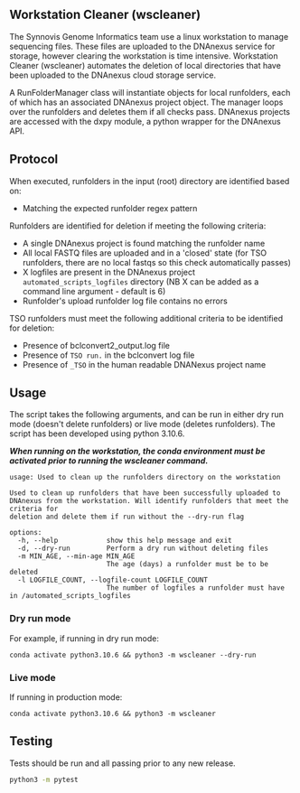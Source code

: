 ## Workstation Cleaner (wscleaner)

The Synnovis Genome Informatics team use a linux workstation to manage sequencing files. These files are uploaded to the DNAnexus service for storage, however clearing the workstation is time intensive. Workstation Cleaner (wscleaner) automates the deletion of local directories that have been uploaded to the DNAnexus cloud storage service.

A RunFolderManager class will instantiate objects for local runfolders, each of which has an associated DNAnexus project object. The manager loops over the runfolders and deletes them if all checks pass. DNAnexus projects are accessed with the dxpy module, a python wrapper for the DNAnexus API.

## Protocol

When executed, runfolders in the input (root) directory are identified based on:
* Matching the expected runfolder regex pattern

Runfolders are identified for deletion if meeting the following criteria:
* A single DNAnexus project is found matching the runfolder name
* All local FASTQ files are uploaded and in a 'closed' state (for TSO runfolders, there are no local fastqs so this check automatically passes)
* X logfiles are present in the DNAnexus project `automated_scripts_logfiles` directory (NB X can be added as a command line argument - default is 6)
* Runfolder's upload runfolder log file contains no errors

TSO runfolders must meet the following additional criteria to be identified for deletion:
* Presence of bclconvert2_output.log file
* Presence of `TSO run.` in the bclconvert log file
* Presence of `_TSO` in the human readable DNANexus project name

## Usage

The script takes the following arguments, and can be run in either dry run mode (doesn't delete runfolders) or live mode (deletes runfolders). The script has been developed using python 3.10.6.

_**When running on the workstation, the conda environment must be activated prior to running the wscleaner command.**_

```
usage: Used to clean up the runfolders directory on the workstation

Used to clean up runfolders that have been successfully uploaded to DNAnexus from the workstation. Will identify runfolders that meet the criteria for
deletion and delete them if run without the --dry-run flag

options:
  -h, --help            show this help message and exit
  -d, --dry-run         Perform a dry run without deleting files
  -m MIN_AGE, --min-age MIN_AGE
                        The age (days) a runfolder must be to be deleted
  -l LOGFILE_COUNT, --logfile-count LOGFILE_COUNT
                        The number of logfiles a runfolder must have in /automated_scripts_logfiles
```


### Dry run mode

For example, if running in dry run mode:

```
conda activate python3.10.6 && python3 -m wscleaner --dry-run
```

### Live mode

If running in production mode:

```
conda activate python3.10.6 && python3 -m wscleaner
```

## Testing

Tests should be run and all passing prior to any new release.

```bash
python3 -m pytest
```
